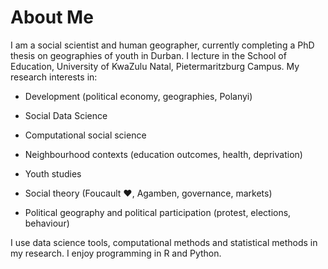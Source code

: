 # About Me

I am a social scientist and human geographer, currently completing a PhD thesis on geographies of youth in Durban. I lecture in the School of Education, University of KwaZulu Natal, Pietermaritzburg Campus. My research interests in:

- Development (political economy, geographies, Polanyi)

- Social Data Science

- Computational social science

- Neighbourhood contexts (education outcomes, health, deprivation)

- Youth studies

- Social theory (Foucault ❤️, Agamben, governance, markets)

- Political geography and political participation (protest, elections, behaviour)

I use data science tools,  computational methods and statistical methods in my research. I enjoy programming in R and Python.

